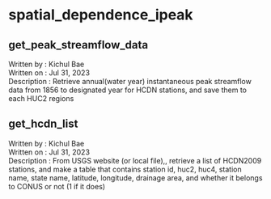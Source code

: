 # spatial_dependence_ipeak

## get_peak_streamflow_data
Written by   : Kichul Bae <br />
Written on   : Jul 31, 2023 <br />
Description  : Retrieve annual(water year) instantaneous peak streamflow data from 1856 to designated year for HCDN stations, and save them to each HUC2 regions

## get_hcdn_list
Written by   : Kichul Bae <br />
Written on   : Jul 31, 2023 <br />
Description  : From USGS website (or local file),, retrieve a list of HCDN2009 stations, and make a table that contains station id, huc2, huc4, station name, state name, latitude, longitude, drainage area, and whether it belongs to CONUS or not (1 if it does)
